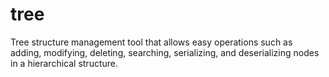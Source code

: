 # tree
Tree structure management tool that allows easy operations such as adding, modifying, deleting, searching, serializing, and deserializing nodes in a hierarchical structure.
